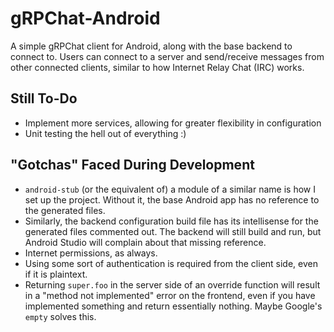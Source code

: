 # gRPChat-Android
A simple gRPChat client for Android, along with the base backend to connect to.
Users can connect to a server and send/receive messages from other connected clients, similar to how Internet Relay Chat (IRC) works.

## Still To-Do
- Implement more services, allowing for greater flexibility in configuration
- Unit testing the hell out of everything :)

## "Gotchas" Faced During Development
- `android-stub` (or the equivalent of) a module of a similar name is how I set up the project. Without it, the base Android app has no reference to the generated files.
- Similarly, the backend configuration build file has its intellisense for the generated files commented out. The backend will still build and run, but Android Studio will complain about that missing reference.
- Internet permissions, as always.
- Using some sort of authentication is required from the client side, even if it is plaintext.
- Returning `super.foo` in the server side of an override function will result in a "method not implemented" error on the frontend, even if you have implemented something and return essentially nothing. Maybe Google's `empty` solves this.
